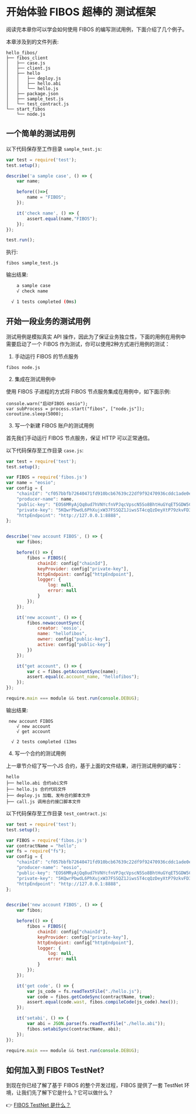 # 开始体验 FIBOS 超棒的 测试框架

阅读完本章你可以学会如何使用 FIBOS 的编写测试用例，下面介绍了几个例子。

本章涉及到的文件列表:

```
hello_fibos/
├── fibos_client
│   ├── case.js
│   ├── client.js
│   ├── hello
│   │   ├── deploy.js
│   │   ├── hello.abi
│   │   └── hello.js
│   ├── package.json
│   ├── sample_test.js
│   └── test_contract.js
└── start_fibos
    └── node.js
```

## 一个简单的测试用例

以下代码保存至工作目录 `sample_test.js`:

```JavaScript
var test = require('test');
test.setup();

describe('a sample case', () => {
    var name;

    before(()=>{
        name = "FIBOS";
    });

    it('check name', () => {
        assert.equal(name,"FIBOS");
    });
});

test.run();
```

执行:

```
fibos sample_test.js
```

输出结果:

```sh
    a sample case
    √ check name

  √ 1 tests completed (0ms)
```

## 开始一段业务的测试用例

测试用例是模拟真实 API 操作，因此为了保证业务独立性，下面的用例在用例中需要启动了一个 FIBOS 作为测试，你可以使用2种方式进行用例的测试：

1. 手动运行 FIBOS 的节点服务

```
fibos node.js
```

2. 集成在测试用例中

使用 FIBOS 子进程的方式将 FIBOS 节点服务集成在用例中，如下面示例:

```
console.warn("启动FIBOS eosio");
var subProcess = process.start("fibos", ["node.js"]);
coroutine.sleep(5000);

```

3. 写一个新建 FIBOS 账户的测试用例

首先我们手动运行 FIBOS 节点服务，保证 HTTP 可以正常通信。


以下代码保存至工作目录 `case.js`:

```JavaScript
var test = require('test');
test.setup();

var FIBOS = require('fibos.js')
var name = "eosio";
var config = {
    "chainId": "cf057bbfb72640471fd910bcb67639c22df9f92470936cddc1ade0e2f2e7dc4f",
    "producer-name": name,
    "public-key": "EOS6MRyAjQq8ud7hVNYcfnVPJqcVpscN5So8BhtHuGYqET5GDW5CV",
    "private-key": "5KQwrPbwdL6PhXujxW37FSSQZ1JiwsST4cqQzDeyXtP79zkvFD3",
    "httpEndpoint": "http://127.0.0.1:8888",
};


describe('new account FIBOS', () => {
    var fibos;

    before(() => {
        fibos = FIBOS({
            chainId: config["chainId"],
            keyProvider: config["private-key"],
            httpEndpoint: config["httpEndpoint"],
            logger: {
                log: null,
                error: null
            }
        });
    });

    it('new account', () => {
        fibos.newaccountSync({
            creator: 'eosio',
            name: "hellofibos",
            owner: config["public-key"],
            active: config["public-key"]
        })
    });

    it("get account", () => {
        var c = fibos.getAccountSync(name);
        assert.equal(c.account_name, "hellofibos");
    });
});

require.main === module && test.run(console.DEBUG);
```

输出结果:

```
 new account FIBOS
    √ new account
    √ get account

  √ 2 tests completed (13ms
```

4. 写一个合约的测试用例

上一章节介绍了写一个JS 合约，基于上面的文件结果，进行测试用例的编写：

```
hello
├── hello.abi 合约abi文件
├── hello.js 合约代码文件
├── deploy.js 加载、发布合约脚本文件
├── call.js 调用合约接口脚本文件

```

以下代码保存至工作目录 `test_contract.js`:

```JavaScript
var test = require('test');
test.setup();

var FIBOS = require('fibos.js')
var contractName = "hello";
var fs = require("fs");
var config = {
    "chainId": "cf057bbfb72640471fd910bcb67639c22df9f92470936cddc1ade0e2f2e7dc4f",
    "producer-name": "eosio",
    "public-key": "EOS6MRyAjQq8ud7hVNYcfnVPJqcVpscN5So8BhtHuGYqET5GDW5CV",
    "private-key": "5KQwrPbwdL6PhXujxW37FSSQZ1JiwsST4cqQzDeyXtP79zkvFD3",
    "httpEndpoint": "http://127.0.0.1:8888",
};


describe('new account FIBOS', () => {
    var fibos;

    before(() => {
        fibos = FIBOS({
            chainId: config["chainId"],
            keyProvider: config["private-key"],
            httpEndpoint: config["httpEndpoint"],
            logger: {
                log: null,
                error: null
            }
        });
    });

    it('get code', () => {
        var js_code = fs.readTextFile("./hello.js");
        var code = fibos.getCodeSync(contractName, true);
        assert.equal(code.wast, fibos.compileCode(js_code).hex());
    });

    it('setabi', () => {
        var abi = JSON.parse(fs.readTextFile("./hello.abi"));
        fibos.setabiSync(contractName, abi);
    });
});

require.main === module && test.run(console.DEBUG);
```

## 如何加入到 FIBOS TestNet?

到现在你已经了解了基于 FIBOS 的整个开发过程，FIBOS 提供了一套 TestNet 环境，让我们先了解下它是什么？它可以做什么？

👉 [FIBOS TestNet 是什么？](abouttestnet.md)